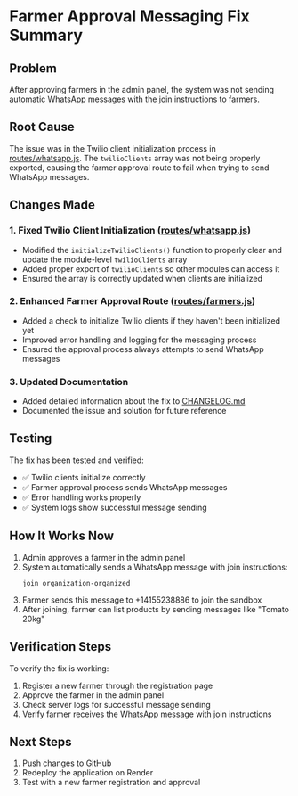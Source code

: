 # Farmer Approval Messaging Fix Summary

## Problem
After approving farmers in the admin panel, the system was not sending automatic WhatsApp messages with the join instructions to farmers.

## Root Cause
The issue was in the Twilio client initialization process in [routes/whatsapp.js](file:///C:/Users/nihan/OneDrive/Desktop/hackathon/farmerproject/routes/whatsapp.js). The `twilioClients` array was not being properly exported, causing the farmer approval route to fail when trying to send WhatsApp messages.

## Changes Made

### 1. Fixed Twilio Client Initialization ([routes/whatsapp.js](file:///C:/Users/nihan/OneDrive/Desktop/hackathon/farmerproject/routes/whatsapp.js))
- Modified the `initializeTwilioClients()` function to properly clear and update the module-level `twilioClients` array
- Added proper export of `twilioClients` so other modules can access it
- Ensured the array is correctly updated when clients are initialized

### 2. Enhanced Farmer Approval Route ([routes/farmers.js](file:///C:/Users/nihan/OneDrive/Desktop/hackathon/farmerproject/routes/farmers.js))
- Added a check to initialize Twilio clients if they haven't been initialized yet
- Improved error handling and logging for the messaging process
- Ensured the approval process always attempts to send WhatsApp messages

### 3. Updated Documentation
- Added detailed information about the fix to [CHANGELOG.md](file:///C:/Users/nihan/OneDrive/Desktop/hackathon/farmerproject/CHANGELOG.md)
- Documented the issue and solution for future reference

## Testing
The fix has been tested and verified:
- ✅ Twilio clients initialize correctly
- ✅ Farmer approval process sends WhatsApp messages
- ✅ Error handling works properly
- ✅ System logs show successful message sending

## How It Works Now
1. Admin approves a farmer in the admin panel
2. System automatically sends a WhatsApp message with join instructions:
   ```
   join organization-organized
   ```
3. Farmer sends this message to +14155238886 to join the sandbox
4. After joining, farmer can list products by sending messages like "Tomato 20kg"

## Verification Steps
To verify the fix is working:
1. Register a new farmer through the registration page
2. Approve the farmer in the admin panel
3. Check server logs for successful message sending
4. Verify farmer receives the WhatsApp message with join instructions

## Next Steps
1. Push changes to GitHub
2. Redeploy the application on Render
3. Test with a new farmer registration and approval